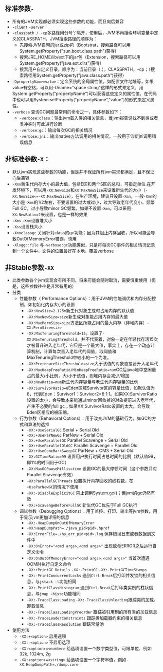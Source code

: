 ## 标准参数`-`
- 所有的JVM实现都必须实现这些参数的功能，而且向后兼容
- `-client` `-server`
- `-classpath / -cp`多路径用分号';'隔开，使用后，JVM不再搜索环境变量中定义的CLASSPATH，JVM搜索路径的顺序为：
  - 先搜索JVM自带的jar或zip包（Bootstrat，搜索路径可以用System.getProperty("sun.boot.class.path")获得）
  - 搜索JRE_HOME/lib/ext下的jar包（Extension，搜索路径可以用System.getProperty("java.ext.dirs")获得）
  - 搜索用户自定义目录，顺序为：当前目录（.），CLASSPATH，-cp；（搜索路径用System.getProperty("java.class.path")获得）
- `-DpropertyName=value`：定义系统的全局属性值，如配置文件地址等，如果value有空格，可以用-Dname="space string"这样的形式来定义，用System.getProperty("propertyName")可以获得这些定义的属性值，在代码中也可以用System.setProperty("propertyName","value")的形式来定义属性。
- `-verbose` 查询GC问题最常用的命令之一，具体参数如下：
  - `-verbose:class`：输出jvm载入类的相关信息，当jvm报告说找不到类或者类冲突时可此进行诊断
  - `-verbose:gc`：输出每次GC的相关情况
  - `-verbose:jni`：输出native方法调用的相关情况，一般用于诊断jni调用错误信息
  
## 非标准参数`-X`：
- 默认jvm实现这些参数的功能，但是并不保证所有jvm实现都满足，且不保证向后兼容
- `-Xmn`新生代内存大小的最大值，包括E区和两个S区的总和，可指定单位.在开发环境下，可以用`-XX:NewSize`和`XX:MaxNewSize`来设置新生代的大小（`-XX:NewSize<=-XX:MaxNewSize`），在生产环境，建议只设置`-Xmn`，一般`-Xmn`的大小是`-Xms`的1/2左右，不要设置的过大或过小，过大导致老年代变小，频繁Full GC，过小导致minor GC频繁。如果不设置`-Xmn`，可以采用`-XX:NewRatio=2`来设置，也是一样的效果
- `-Xms` `-Xmx`设置堆大小
- `-Xss`设置栈大小
- `-Xnoclassgc` 关闭针对class的gc功能；因为其阻止内存回收，所以可能会导致OutOfMemoryError错误，慎用
- `-Xloggc:file` 与`-verbose:gc`功能类似，只是将每次GC事件的相关情况记录到一个文件中，文件的位置最好在本地。覆盖verbose

## 非Stable参数`-XX`
- 此类参数各个jvm实现会有所不同，将来可能会随时取消，需要慎重使用（但是，这些参数往往是非常有用的）
- 分类
  - 性能参数（ Performance Options）：用于JVM的性能调优和内存分配控制，如初始化内存大小的设置
    - `-XX:NewSize=2.125m`新生代对象生成时占用内存的默认值
    - `-XX:MaxNewSize=size`新生成对象能占用内存的最大值
    - `-XX:MaxPermSize=size`方法区所能占用的最大内存（非堆内存）`-XX:PermSize=size` 
    - `-XX:MaxTenuringThreshold=15`。设置了`-XX:MaxTenuringThreshold`，并不代表着，对象一定在年轻代存活15次才被晋升进入老年代，它只是一个最大值，事实上，存在一个动态计算机制，计算每次晋入老年代的阈值，取阈值和MaxTenuringThreshold中较小的一个为准。
    - `-XX:PretenureSizeThreshold=size`大于该值的对象直接晋升入老年代
    - `-XX:MaxHeapFreeRatio/MinHeapFreeRatio=num`GC后java堆中空闲量占的最大/小比例，大/小于该值，则堆内存会减少/增加
    - `-XX:NewRatio=num`新生代内存容量与老生代内存容量的比例
    - `-XX:SurvivorRatio=8`Eden区域Survivor区的容量比值，如默认值为8，代表Eden：Survivor1：Survivor2=8:1:1。如果XX:SurvivorRatio设置的太小，会导致本来能通过minor回收掉的对象提前进入老年代，产生不必要的full gc；如果XX:SurvivorRatio设置的太大，会导致Eden区相应的被压缩。
  - 行为参数（Behavioral Options）：用于改变JVM的基础行为，如GC的方式和算法的选择
    - `-XX:+UseSerialGC` Serial \+ Serial Old
    - `-XX:+UseParNewGC` ParNew \+ Serial Old
    - `-XX:+UseParallelGC` Parallel Scavenge \+ Serial Old
    - `-XX:+UseParallelOldGC` Parallel Scavenge \+ Parallel Old
    - `-XX:+UseConcMarkSweepGC` ParNew \+ CMS \+ Serial Old
    - `-XX:GCTimeRatio=99` 设置用户执行时间占总时间的比例（默认值99，即1%的时间用于GC）
    - `-XX:MaxGCPauseMillis=time` 设置GC的最大停顿时间（这个参数只对Parallel Scavenge有效）
    - `-XX:ParallelGCThreads` 设置执行内存回收的线程数，在`+UseParNewGC`的情况下使用
    - `-XX:-DisableExplicitGC` 禁止调用System.gc()；但jvm的gc仍然有效
    - `-XX:+ScavengeBeforeFullGC` 新生代GC优先于Full GC执行
  - 调试参数（Debugging Options）：用于监控、打印、输出等jvm参数，用于显示jvm更加详细的信息
    - `-XX:-HeapDumpOnOutOfMemoryError`
    - `-XX:HeapDumpPath=./java_pid<pid>.hprof`
    - `-XX:ErrorFile=./hs_err_pid<pid>.log` 保存错误日志或者数据到文件中
    - `-XX:OnError="<cmd args>;<cmd args>"` 出现致命ERROR之后运行自定义命令
    - `-XX:OnOutOfMemoryError="<cmd args>;<cmd args>"` 当首次遭遇OOM时执行自定义命令
    - `-XX:+PrintGC Details`  `-XX:-PrintGC` `-XX:-PrintGCTimeStamps`
    - `-XX:-PrintConcurrentLocks` 遇到`Ctrl-Break`后打印并发锁的相关信息，与`jstack -l`功能相同
    - `-XX:-PrintClassHistogram` 遇到`Ctrl-Break`后打印类实例的柱状信息，与`jmap -histo`功能相同
    - `-XX:-TraceClassLoading` `-XX:-TraceClassUnloading`跟踪类的加载、卸载信息
    - `-XX:-TraceClassLoadingPreorder` 跟踪被引用到的所有类的加载信息
    - `-XX:-TraceLoaderConstraints` 跟踪类加载器约束的相关信息
    - `-XX:-TraceClassResolution` 跟踪常量池
- 使用方法
  - `-XX:+<option>` 启用选项
  - `-XX:-<option>` 不启用选项
  - `-XX:<option>=<number>` 给选项设置一个数字类型值，可跟单位，例如 32k, 1024m, 2g
  - `-XX:<option>=<string>` 给选项设置一个字符串值，例如`-XX:HeapDumpPath=./dump.core`
